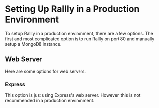 # Setting Up Rallly in a Production Environment

To setup Rallly in a production environment, there are a few options. The first and most complicated option is to run Rallly on port 80 and manually setup a MongoDB instance. 

## Web Server
Here are some options for web servers. 
### Express
This option is just using Express's web server. However, this is not recommended in a production environment.